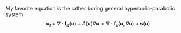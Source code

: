 <script type="text/javascript" src="https://cdn.mathjax.org/mathjax/latest/MathJax.js?config=TeX-AMS-MML_HTMLorMML"> </script>
My favorite equation is the rather boring general hyperbolic-parabolic system
$$\boldsymbol{u}_t + \nabla \cdot \boldsymbol{f}_a(\boldsymbol{u}) + A(\boldsymbol{u}) \nabla \boldsymbol{u} = \nabla \cdot \boldsymbol{f}_v(\boldsymbol{u}, \nabla \boldsymbol{u}) + \boldsymbol{s}(\boldsymbol{u})$$